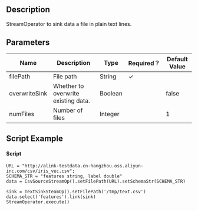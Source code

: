 ## Description
StreamOperator to sink data a file in plain text lines.

## Parameters
| Name | Description | Type | Required？ | Default Value |
| --- | --- | --- | --- | --- |
| filePath | File path | String | ✓ |  |
| overwriteSink | Whether to overwrite existing data. | Boolean |  | false |
| numFiles | Number of files | Integer |  | 1 |


## Script Example
#### Script
```
URL = "http://alink-testdata.cn-hangzhou.oss.aliyun-inc.com/csv/iris_vec.csv";
SCHEMA_STR = "features string, label double"
data = CsvSourceStreamOp().setFilePath(URL).setSchemaStr(SCHEMA_STR)

sink = TextSinkSteamOp().setFilePath('/tmp/text.csv')
data.select('features').link(sink)
StreamOperator.execute()

```

